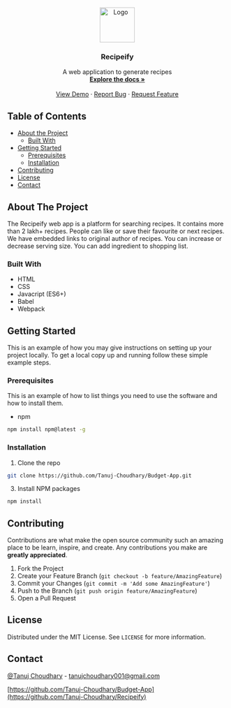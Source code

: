 
<!-- PROJECT LOGO -->
<br />
<p align="center">
  <a href="https://github.com/Tanuj-Choudhary/Budget-App">
    <img src="resources/images/logo.png" alt="Logo" width="80" height="80">
  </a>

  <h3 align="center">Recipeify</h3>

  <p align="center">
    A web application to generate recipes
    <br />
    <a href="https://github.com/Tanuj-Choudhary/Recipeify"><strong>Explore the docs »</strong></a>
    <br />
    <br />
    <a href="https://github.com/Tanuj-Choudhary/Recipeify">View Demo</a>
    ·
    <a href="https://github.com/Tanuj-Choudhary/Recipeify/issues">Report Bug</a>
    ·
    <a href="https://github.com/Tanuj-Choudhary/Recipeify/issues">Request Feature</a>
  </p>
</p>



<!-- TABLE OF CONTENTS -->
## Table of Contents

* [About the Project](#about-the-project)
  * [Built With](#built-with)
* [Getting Started](#getting-started)
  * [Prerequisites](#prerequisites)
  * [Installation](#installation)
* [Contributing](#contributing)
* [License](#license)
* [Contact](#contact)



<!-- ABOUT THE PROJECT -->
## About The Project

The Recipeify web app is a platform for searching recipes.
It contains more than 2 lakh+ recipes.
People can like or save their favourite or next recipes.
We have embedded links to original author of recipes.
You can increase or decrease serving size.
You can add ingredient to shopping list.


### Built With
* HTML
* CSS
* Javacript (ES6+)
* Babel
* Webpack



<!-- GETTING STARTED -->
## Getting Started

This is an example of how you may give instructions on setting up your project locally.
To get a local copy up and running follow these simple example steps.

### Prerequisites

This is an example of how to list things you need to use the software and how to install them.
* npm
```sh
npm install npm@latest -g
```

### Installation

1. Clone the repo
```sh
git clone https://github.com/Tanuj-Choudhary/Budget-App.git
```
3. Install NPM packages
```sh
npm install
```

<!-- CONTRIBUTING -->
## Contributing

Contributions are what make the open source community such an amazing place to be learn, inspire, and create. Any contributions you make are **greatly appreciated**.

1. Fork the Project
2. Create your Feature Branch (`git checkout -b feature/AmazingFeature`)
3. Commit your Changes (`git commit -m 'Add some AmazingFeature'`)
4. Push to the Branch (`git push origin feature/AmazingFeature`)
5. Open a Pull Request



<!-- LICENSE -->
## License

Distributed under the MIT License. See `LICENSE` for more information.



<!-- CONTACT -->
## Contact

[@Tanuj Choudhary](https://twitter.com/Tanuj_C) - tanujchoudhary001@gmail.com

[https://github.com/Tanuj-Choudhary/Budget-App](https://github.com/Tanuj-Choudhary/Recipeify)
